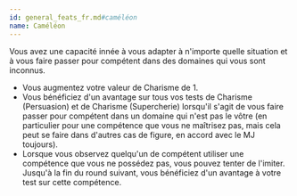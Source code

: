 ```yaml
---
id: general_feats_fr.md#caméléon
name: Caméléon
---
```


Vous avez une capacité innée à vous adapter à n'importe quelle situation et à vous faire passer pour compétent dans des domaines qui vous sont inconnus.

* Vous augmentez votre valeur de Charisme de 1.
* Vous bénéficiez d'un avantage sur tous vos tests de Charisme (Persuasion) et de Charisme (Supercherie) lorsqu'il s'agit de vous faire passer pour compétent dans un domaine qui n'est pas le vôtre (en particulier pour une compétence que vous ne maîtrisez pas, mais cela peut se faire dans d'autres cas de figure, en accord avec le MJ toujours).
* Lorsque vous observez quelqu'un de compétent utiliser une compétence que vous ne possédez pas, vous pouvez tenter de l'imiter. Jusqu'à la fin du round suivant, vous bénéficiez d'un avantage à votre test sur cette compétence.

